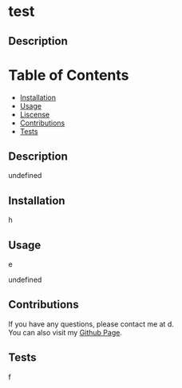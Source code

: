 # test

## Description


  # Table of Contents  
 
  * [Installation](#installation)  
  * [Usage](#usage)  
  * [Liscense](#liscense)
  * [Contributions](#contributions)  
  * [Tests](#tests)  

  ## Description  
  undefined  

  ## Installation  
  h  

  ## Usage  
  e  

  undefined

  ## Contributions  
  If you have any questions, please contact me at d.  
  You can also visit my [Github Page](https://github.com/d).   

  ## Tests  
  f  

